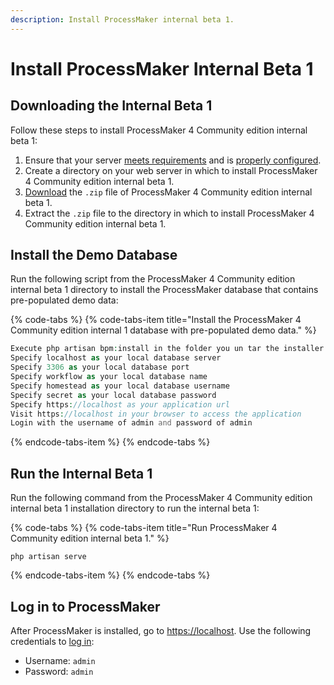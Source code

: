 ```yaml
---
description: Install ProcessMaker internal beta 1.
---
```


# Install ProcessMaker Internal Beta 1

## Downloading the Internal Beta 1

Follow these steps to install ProcessMaker 4 Community edition internal beta 1:

1. Ensure that your server [meets requirements](prerequisites.md#software-requirements) and is [properly configured](prerequisites.md#web-server-configuration).
2. Create a directory on your web server in which to install ProcessMaker 4 Community edition internal beta 1.
3. [Download](https://github.com/ProcessMaker/bpm/archive/beta1.zip) the `.zip` file of ProcessMaker 4 Community edition internal beta 1.
4. Extract the `.zip` file to the directory in which to install ProcessMaker 4 Community edition internal beta 1.

## Install the Demo Database

Run the following script from the ProcessMaker 4 Community edition internal beta 1 directory to install the ProcessMaker database that contains pre-populated demo data:

{% code-tabs %}
{% code-tabs-item title="Install the ProcessMaker 4 Community edition internal 1 database with pre-populated demo data." %}
```php
Execute php artisan bpm:install in the folder you un tar the installer to start the PorcessMaker Installation
Specify localhost as your local database server
Specify 3306 as your local database port
Specify workflow as your local database name
Specify homestead as your local database username
Specify secret as your local database password
Specify https://localhost as your application url
Visit https://localhost in your browser to access the application
Login with the username of admin and password of admin
```
{% endcode-tabs-item %}
{% endcode-tabs %}

## Run the Internal Beta 1

Run the following command from the ProcessMaker 4 Community edition internal beta 1 installation directory to run the internal beta 1:

{% code-tabs %}
{% code-tabs-item title="Run ProcessMaker 4 Community edition internal beta 1." %}
```text
php artisan serve
```
{% endcode-tabs-item %}
{% endcode-tabs %}

## Log in to ProcessMaker

After ProcessMaker is installed, go to [https://localhost](https://localhost). Use the following credentials to [log in](../using-processmaker/log-in.md):

* Username: `admin`
* Password: `admin`

